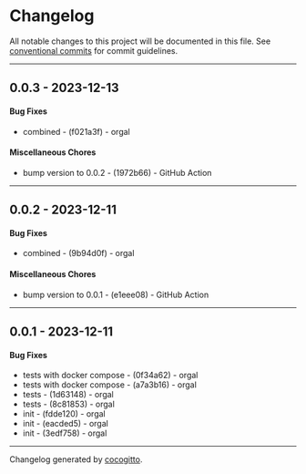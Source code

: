 # Changelog
All notable changes to this project will be documented in this file. See [conventional commits](https://www.conventionalcommits.org/) for commit guidelines.

- - -
## 0.0.3 - 2023-12-13
#### Bug Fixes
- combined - (f021a3f) - orgal
#### Miscellaneous Chores
- bump version to 0.0.2 - (1972b66) - GitHub Action
- - -

## 0.0.2 - 2023-12-11
#### Bug Fixes
- combined - (9b94d0f) - orgal
#### Miscellaneous Chores
- bump version to 0.0.1 - (e1eee08) - GitHub Action
- - -

## 0.0.1 - 2023-12-11
#### Bug Fixes
- tests with docker compose - (0f34a62) - orgal
- tests with docker compose - (a7a3b16) - orgal
- tests - (1d63148) - orgal
- tests - (8c81853) - orgal
- init - (fdde120) - orgal
- init - (eacded5) - orgal
- init - (3edf758) - orgal
- - -

Changelog generated by [cocogitto](https://github.com/cocogitto/cocogitto).